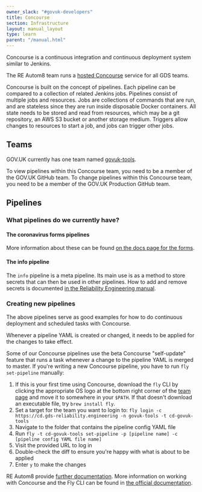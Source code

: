 ```yaml
---
owner_slack: "#govuk-developers"
title: Concourse
section: Infrastructure
layout: manual_layout
type: learn
parent: "/manual.html"
---
```


Concourse is a continuous integration and continuous deployment system similar to Jenkins.

The RE Autom8 team runs a [hosted Concourse](https://cd.gds-reliability.engineering/) service for all GDS teams.

Concourse is built on the concept of pipelines. Each pipeline can be compared to a collection of related Jenkins jobs. Pipelines consist of multiple jobs and resources. Jobs are collections of commands that are run, and are stateless since they are run inside disposable Docker containers. All state needs to be stored and read from resources, which may be a git repository, an AWS S3 bucket or another storage medium. Triggers allow changes to resources to start a job, and jobs can trigger other jobs.

## Teams

GOV.UK currently has one team named [govuk-tools](https://cd.gds-reliability.engineering/teams/govuk-tools).

To view pipelines within this Concourse team, you need to be a member of the GOV.UK GitHub team.
To change pipelines within this Concourse team, you need to be a member of the GOV.UK Production GitHub team.

## Pipelines

### What pipelines do we currently have?

#### The coronavirus forms pipelines

More information about these can be found [on the docs page for the forms](/manual/covid-19-services.html#deployment).

#### The info pipeline

The `info` pipeline is a meta pipeline. Its main use is as a method to store secrets that can then be used in other pipelines. How to add and remove secrets is documented [in the Reliability Engineering manual](https://reliability-engineering.cloudapps.digital/continuous-deployment.html#secrets).

### Creating new pipelines

The above pipelines serve as good examples for how to do continuous deployment and scheduled tasks with Concourse.

Whenever a pipeline YAML is created or changed, it needs to be applied for the changes to take effect.

Some of our Concourse pipelines use the beta Concourse "self-update" feature that runs a task whenever a change to the pipeline YAML is merged to master. If you're writing a new Concourse pipeline, you have to run `fly set-pipeline` manually:

1. If this is your first time using Concourse, download the `fly` CLI by clicking the appropriate OS logo at the bottom right corner of the [team page](https://cd.gds-reliability.engineering/teams/govuk-tools) and move it to somewhere in your `$PATH`. If that doesn't download an executable file, try `brew install fly`.
1. Set a target for the team you want to login to: `fly login -c https://cd.gds-reliability.engineering -n govuk-tools -t cd-govuk-tools`
1. Navigate to the folder that contains the pipeline config YAML file
1. Run `fly -t cd-govuk-tools set-pipeline -p [pipeline name] -c [pipeline config YAML file name]`
1. Visit the provided URL to log in
1. Double-check the diff to ensure you're happy with what is about to be applied
1. Enter `y` to make the changes

RE Autom8 provide [further documentation][big-concourse-docs]. More information on working with Concourse and the Fly CLI can be found in [the official documentation][concourse-docs].

[big-concourse]: https://cd.gds-reliability.engineering/
[big-concourse-docs]: https://reliability-engineering.cloudapps.digital/continuous-deployment.html#getting-started-with-concourse
[concourse-docs]: https://concourse-ci.org/fly.html
